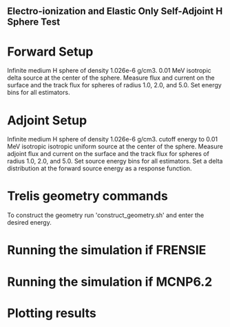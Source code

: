 ## Electro-ionization and Elastic Only Self-Adjoint H Sphere Test ##

# Forward Setup
Infinite medium H sphere of density 1.026e-6 g/cm3.
0.01 MeV isotropic delta source at the center of the sphere.
Measure flux and current on the surface and the track flux for spheres of radius 1.0, 2.0, and 5.0.
Set energy bins for all estimators.

# Adjoint Setup
Infinite medium H sphere of density 1.026e-6 g/cm3.
cutoff energy to 0.01 MeV isotropic isotropic uniform source at the center of the sphere.
Measure adjoint flux and current on the surface and the track flux for spheres of radius 1.0, 2.0, and 5.0.
Set source energy bins for all estimators.
Set a delta distribution at the forward source energy as a response function.

# Trelis geometry commands
To construct the geometry run 'construct_geometry.sh' and enter the desired energy.

# Running the simulation if FRENSIE

# Running the simulation if MCNP6.2

# Plotting results